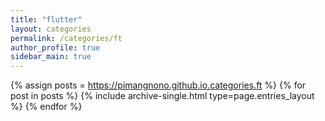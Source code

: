 ```yaml
---
title: "flutter"
layout: categories
permalink: /categories/ft
author_profile: true
sidebar_main: true
---
```


{% assign posts = https://pimangnono.github.io.categories.ft %}
{% for post in posts %} {% include archive-single.html type=page.entries_layout %} {% endfor %}